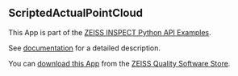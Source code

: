 ## ScriptedActualPointCloud

This App is part of the [ZEISS INSPECT Python API Examples](https://zeissiqs.github.io/zeiss-inspect-addon-api/2025/python_examples/index.html).

See [documentation](https://github.com/ZEISS/zeiss-inspect-app-examples/blob/main/AppExamples/scripted_actuals/ScriptedActualPointCloud/doc/Documentation.md) for a detailed description.

You can [download this App](https://software-store.zeiss.com/products/apps/ScriptedActualPointCloud) from the [ZEISS Quality Software Store](https://software-store.zeiss.com).

